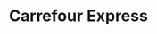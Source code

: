 ---
title: "Carrefour Express"
url: /notre-dame-de-bondeville/carrefour-express/
shop: centre commercial
---